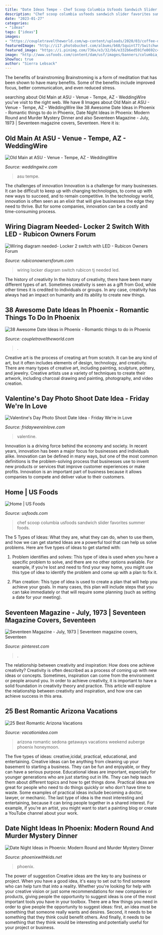 ```yaml
---
title: "Date Ideas Tempe - Chef Scoop Columbia Usfoods Sandwich Slider Favorites Summer Foods"
description: "Chef scoop columbia usfoods sandwich slider favorites summer foods"
date: "2023-01-27"
categories:
- "ideas"
tags: ["ideas"]
images:
- "https://coupletraveltheworld.com/wp-content/uploads/2020/03/coffee-date-ideas-phoenix-1-2048x1365.jpg"
featuredImage: "http://i17.photobucket.com/albums/b68/Squint77/Switchworkinprogress.jpg"
featured_image: "https://i.pinimg.com/736x/e3/32/b6/e332b6ed591fe0692c48dba3e4bd3d12--magazine-photos-magazine-covers.jpg"
image: "http://www.usfoods.com/content/dam/usf/images/banners/columbia_banner_964.jpg"
ShowToc: true
author: "Sierra Lebsack"
---
```



The benefits of brainstroming
Brainstroming is a form of meditation that has been shown to have many benefits. Some of the benefits include improved focus, better communication, and even reduced stress.

	

		
searching about Old Main at ASU - Venue - Tempe, AZ - WeddingWire you've visit to the right web. We have 8 Images about Old Main at ASU - Venue - Tempe, AZ - WeddingWire like 38 Awesome Date Ideas in Phoenix - Romantic things to do in Phoenix, Date Night Ideas in Phoenix: Modern Round and Murder Mystery Dinner and also Seventeen Magazine - July, 1973 | Seventeen magazine covers, Seventeen. Here it is:
		
    
## Old Main At ASU - Venue - Tempe, AZ - WeddingWire

<img loading=lazy src="https://wwcdn.weddingwire.com/vendor/640001_645000/641941/thumbnails/1200x1200_1398810222289-sep6327-2-.jpg" onerror="this.onerror=null;this.src='https://tse2.mm.bing.net/th?id=OIP.gTGu1i-zXGMU29FOjLLCEAHaFH&amp;pid=15.1';" alt="Old Main at ASU - Venue - Tempe, AZ - WeddingWire">

_Source: weddingwire.com_

>asu tempe. 

	

The challenges of innovation
Innovation is a challenge for many businesses. It can be difficult to keep up with changing technologies, to come up with new ways to succeed, and to remain competitive. In the technology world, innovation is often seen as an elixir that will give businesses the edge they need to thrive. But for some companies, innovation can be a costly and time-consuming process.

    
## Wiring Diagram Needed- Locker 2 Switch With LED - Rubicon Owners Forum

<img loading=lazy src="http://i17.photobucket.com/albums/b68/Squint77/Switchworkinprogress.jpg" onerror="this.onerror=null;this.src='https://tse3.mm.bing.net/th?id=OIP.115qlGWlKp3HOTgK7txHUQHaFi&amp;pid=15.1';" alt="Wiring diagram needed- Locker 2 switch with LED - Rubicon Owners Forum">

_Source: rubiconownersforum.com_

>wiring locker diagram switch rubicon tj needed led. 

	

The history of creativity
In the history of creativity, there have been many different types of art. Sometimes creativity is seen as a gift from God, while other times it is credited to individuals or groups. In any case, creativity has always had an impact on humanity and its ability to create new things.

    
## 38 Awesome Date Ideas In Phoenix - Romantic Things To Do In Phoenix

<img loading=lazy src="https://coupletraveltheworld.com/wp-content/uploads/2020/03/coffee-date-ideas-phoenix-1-2048x1365.jpg" onerror="this.onerror=null;this.src='https://tse3.mm.bing.net/th?id=OIP.s0QrYdFj7bdHyeznf6rwNgHaE7&amp;pid=15.1';" alt="38 Awesome Date Ideas in Phoenix - Romantic things to do in Phoenix">

_Source: coupletraveltheworld.com_

>. 

	

Creative art is the process of creating art from scratch. It can be any kind of art, but it often includes elements of design, technology, and creativity. There are many types of creative art, including painting, sculpture, pottery, and jewelry. Creative artists use a variety of techniques to create their artwork, including charcoal drawing and painting, photography, and video creation.

    
## Valentine&#039;s Day Photo Shoot Date Idea - Friday We&#039;re In Love

<img loading=lazy src="https://i0.wp.com/fridaywereinlove.com/wp-content/uploads/2020/02/Valentines-Day-Photo-Shoot-7309.jpg" onerror="this.onerror=null;this.src='https://tse3.mm.bing.net/th?id=OIP._Fq5Ix_OFkdYU5gcAYVO2AHaFG&amp;pid=15.1';" alt="Valentine&#039;s Day Photo Shoot Date Idea - Friday We&#039;re in Love">

_Source: fridaywereinlove.com_

>valentine. 

	

Innovation is a driving force behind the economy and society. In recent years, innovation has been a major focus for businesses and individuals alike. Innovation can be defined in many ways, but one of the most common definitions is the problem-solving process that businesses use to invent new products or services that improve customer experiences or make profits. Innovation is an important part of business because it allows companies to compete and deliver value to their customers.

    
## Home | US Foods

<img loading=lazy src="http://www.usfoods.com/content/dam/usf/images/banners/columbia_banner_964.jpg" onerror="this.onerror=null;this.src='https://tse1.mm.bing.net/th?id=OIP.psr8Ujx-ua3F5wCkgK45IAHaC6&amp;pid=15.1';" alt="Home | US Foods">

_Source: usfoods.com_

>chef scoop columbia usfoods sandwich slider favorites summer foods. 

	

The 5 Types of Ideas: What they are, what they can do, when to use them, and how we can get started
Ideas are a powerful tool that can help us solve problems. Here are five types of ideas to get started with:
1. Problem identifies and solves: This type of idea is used when you have a specific problem to solve, and there are no other options available. For example, if you’re lost and need to find your way home, you might use this type of idea to identify the problem and come up with a plan to fix it.

2. Plan creation: This type of idea is used to create a plan that will help you achieve your goals. In many cases, this plan will include steps that you can take immediately or that will require some planning (such as setting a date for your meeting).


    
## Seventeen Magazine - July, 1973 | Seventeen Magazine Covers, Seventeen

<img loading=lazy src="https://i.pinimg.com/736x/e3/32/b6/e332b6ed591fe0692c48dba3e4bd3d12--magazine-photos-magazine-covers.jpg" onerror="this.onerror=null;this.src='https://tse1.mm.bing.net/th?id=OIP.KuPM0242L-Ew7lfWfxkCigAAAA&amp;pid=15.1';" alt="Seventeen Magazine - July, 1973 | Seventeen magazine covers, Seventeen">

_Source: pinterest.com_

>. 

	

The relationship between creativity and inspiration: How does one achieve creativity?
Creativity is often described as a process of coming up with new ideas or concepts. Sometimes, inspiration can come from the environment or people around you. In order to achieve creativity, it is important to have a solid foundation in creativity theory and practice. This article will explore the relationship between creativity and inspiration, and how one can achieve success in this area.

    
## 25 Best Romantic Arizona Vacations

<img loading=lazy src="https://vacationidea.com/pix/img25Hy8R/getaways/Best_Romantic_Weekend_Getaways_in_Arizona_g18_mobi.jpg" onerror="this.onerror=null;this.src='https://tse3.mm.bing.net/th?id=OIP.foFB--a_EbEWpY53-gwiAAHaFA&amp;pid=15.1';" alt="25 Best Romantic Arizona Vacations">

_Source: vacationidea.com_

>arizona romantic sedona getaways vacations weekend auberge phoenix honeymoon. 

	

The five types of ideas: creative,icidal, practical, educational, and entertaining.
Creative ideas can be anything from cleaning up your basement to starting a business. They can be fun and enjoyable, or they can have a serious purpose. Educational ideas are important, especially for younger generations who are just starting out in life. They can help teach them about different topics and how to get things done. Practical ideas are great for people who need to do things quickly or who don't have time to waste. Some examples of practical ideas include becoming a doctor, lawyer, or mechanic. The last type of idea is the most interesting and entertaining, because it can bring people together in a shared interest. For example, if you're an artist, you might want to start a painting blog or create a YouTube channel about your work.

    
## Date Night Ideas In Phoenix: Modern Round And Murder Mystery Dinner

<img loading=lazy src="https://www.phoenixwithkids.net/wp-content/uploads/2020/01/img_3607-scaled.jpg" onerror="this.onerror=null;this.src='https://tse1.mm.bing.net/th?id=OIP.Sq2_rYiybT6IxOeEc-Uc2QHaE8&amp;pid=15.1';" alt="Date Night Ideas in Phoenix: Modern Round and Murder Mystery Dinner">

_Source: phoenixwithkids.net_

>phoenix. 

	

The power of suggestion
Creative ideas are the key to any business or project. When you have a good idea, it's easy to set out to find someone who can help turn that into a reality. Whether you're looking for help with your creative vision or just some recommendations for new companies or products, giving people the opportunity to suggest ideas is one of the most important tools you have in your toolbox.
There are a few things you need in order to give people the opportunity to suggest ideas: first, an idea must be something that someone really wants and desires. Second, it needs to be something that they think could benefit others. And finally, it needs to be something that they think would be interesting and potentially useful for your project or business.

